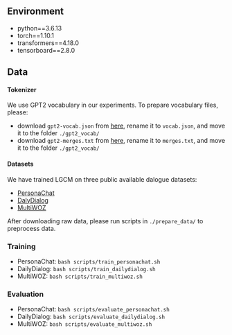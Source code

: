 ## Environment
+ python==3.6.13
+ torch==1.10.1
+ transformers==4.18.0
+ tensorboard==2.8.0

## Data
#### Tokenizer
We use GPT2 vocabulary in our experiments. To prepare vocabulary files, please:
+ download `gpt2-vocab.json` from [here](https://s3.amazonaws.com/models.huggingface.co/bert/gpt2-vocab.json), rename it to `vocab.json`, and move it to the folder `./gpt2_vocab/`
+ download `gpt2-merges.txt` from [here](https://s3.amazonaws.com/models.huggingface.co/bert/gpt2-merges.txt), rename it to `merges.txt`, and move it to the folder `./gpt2_vocab/`

#### Datasets
We have trained LGCM on three public available dalogue datasets:
+ [PersonaChat](https://aclanthology.org/P18-1205/)
+ [DalyDialog](https://aclanthology.org/I17-1099/)
+ [MultiWOZ](https://aclanthology.org/D18-1547/)

After downloading raw data, please run scripts in `./prepare_data/` to preprocess data.

### Training
+ PersonaChat: `bash scripts/train_personachat.sh`
+ DailyDialog: `bash scripts/train_dailydialog.sh`
+ MultiWOZ: `bash scripts/train_multiwoz.sh`

### Evaluation
+ PersonaChat: `bash scripts/evaluate_personachat.sh`
+ DailyDialog: `bash scripts/evaluate_dailydialog.sh`
+ MultiWOZ: `bash scripts/evaluate_multiwoz.sh`
